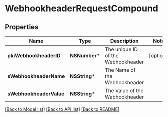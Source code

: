 # WebhookheaderRequestCompound

## Properties
Name | Type | Description | Notes
------------ | ------------- | ------------- | -------------
**pkiWebhookheaderID** | **NSNumber*** | The unique ID of the Webhookheader | [optional] 
**sWebhookheaderName** | **NSString*** | The Name of the Webhookheader | 
**sWebhookheaderValue** | **NSString*** | The Value of the Webhookheader | 

[[Back to Model list]](../README.md#documentation-for-models) [[Back to API list]](../README.md#documentation-for-api-endpoints) [[Back to README]](../README.md)


